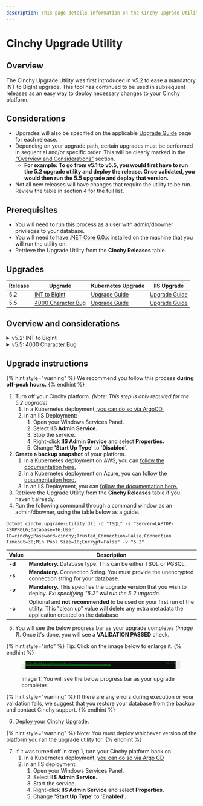 ```yaml
---
description: This page details information on the Cinchy Upgrade Utility.
---
```


# Cinchy Upgrade Utility

## Overview

The Cinchy Upgrade Utility was first introduced in v5.2 to ease a mandatory INT to BigInt upgrade. This tool has continued to be used in subsequent releases as an easy way to deploy necessary changes to your Cinchy platform.

## Considerations

* Upgrades will also be specified on the applicable [Upgrade Guide](../../upgrade-guide/upgrade-guides/README.md) page for each release.
* Depending on your upgrade path, certain upgrades must be performed in sequential and/or specific order. This will be clearly marked in the[ "Overview and Considerations"](cinchy-upgrade-utility.md#5.-upgrade-overviews-and-considerations) section.
  * **For example: To go from v5.1 to v5.5, you would first have to run the 5.2 upgrade utility and deploy the release. Once validated, you would then run the 5.5 upgrade and deploy that version.**
* Not all new releases will have changes that require the utility to be run. Review the table in section 4 for the full list.

## Prerequisites

* You will need to run this process as a user with admin/dbowner privileges to your database.
* You will need to have [.NET Core 6.0.x](https://dotnet.microsoft.com/en-us/download/dotnet/6.0) installed on the machine that you will run the utility on.
* Retrieve the Upgrade Utility from the **Cinchy Releases** table.

## Upgrades

| Release | Upgrade                                                                 | Kubernetes Upgrade                | IIS Upgrade                               |
| ------- | ----------------------------------------------------------------------- | --------------------------------- | ----------------------------------------- |
| 5.2     | [INT to BigInt](cinchy-upgrade-utility.md)                              | [Upgrade Guide](../../upgrade-guide/upgrade-guides/README.md) | [Upgrade Guide](iis-upgrades/v5.2-iis.md) |
| 5.5     | [4000 Character Bug](cinchy-upgrade-utility.md#v5.5-4000-character-bug) | [Upgrade Guide](../../upgrade-guide/upgrade-guides/README.md) | [Upgrade Guide](iis-upgrades/v5.5-iis.md) |

## Overview and considerations

<details>

<summary>v5.2: INT to BigInt</summary>

**Overview**

Cinchy v5.2 introduced the update **from INT to BigInt** data types to increase the number of possible Cinchy IDs that can be generated. This in turn allows the creation of more records within one table, so that you can create and manage larger data sets.

**Previous Limit:** 2,147,483,647 (2^31-1) Cinchy IDs per table

**Updated Limit:** 9,223,372,036,854,775,807 (2^63-1) Cinchy IDs per table

<mark style="color:red;">**This upgrade is REQUIRED**</mark>\*\* when upgrading from v5.1 or lower to v5.2 or higher.\*\*

**Considerations**

* **If you are upgrading from any non-5.x version (3.x or 4.x),** we recommend first upgrading to v5.1.4 to process the major database change. Once v5.1.4 has been deployed, you may run the 5.2 utility upgrade.
* To run the 5.2 upgrade, use the **-v "5.2"** flag in the upgrade utility. Remember to deploy the release once the upgrade is validated.

</details>

<details>

<summary>v5.5: 4000 Character Bug</summary>

**Overview**

To upgrade to Cinchy version 5.5, you must run the Upgrade Utility to fix a row-breaking issue that could be triggered on cells with over 4000 characters, where you are unable to update any column in your record.

<mark style="color:red;">**This upgrade is REQUIRED**</mark> when upgrading to Cinchy v5.5.

**Considerations**

* If you are upgrading from any version lower than 5.2, you must first perform the v5.2 INT to BigInt upgrade and deploy that release.
* To run the 5.5 upgrade, use the **-v "5.5"** flag in the upgrade utility. Remember to deploy the release once the upgrade is validated.

</details>

## Upgrade instructions

{% hint style="warning" %}
We recommend you follow this process **during off-peak hours.**
{% endhint %}

1. Turn off your Cinchy platform. _(Note: This step is only required for the 5.2 upgrade)_
   1. In a Kubernetes deployment,[ you can do so via ArgoCD.](../../deployment-guide/deployment-guides/kubernetes/disabling-your-kubernetes-applications.md)
   2. In an IIS Deployment:
      1. Open your Windows Services Panel.
      2. Select **IIS Admin Service.**
      3. Stop the service.
      4. Right-click **IIS Admin Service** and select **Properties.**
      5. Change **'Start Up Type'** to '**Disabled'.**
2. **Create a backup snapshot** of your platform.
   1. In a Kubernetes deployment on AWS, you can [follow the documentation here.](https://docs.aws.amazon.com/AWSEC2/latest/UserGuide/ebs-creating-snapshot.html#ebs-create-snapshots)
   2. In a Kubernetes deployment on Azure, you can [follow the documentation here.](https://docs.microsoft.com/en-us/azure/virtual-machines/snapshot-copy-managed-disk?tabs=portal)
   3. In an IIS Deployment, you can [follow the documentation here.](https://docs.microsoft.com/en-us/iis/web-hosting/web-server-for-shared-hosting/create-a-backup-with-appcmd)
3. Retrieve the Upgrade Utility from the **Cinchy Releases** table if you haven't already.
4. Run the following command through a command window as an admin/dbowner, using the table below as a guide.

```
dotnet cinchy.upgrade-utility.dll -d "TSQL" -s "Server=LAPTOP-4SUPR0L6;Database=T6;User ID=cinchy;Password=cinchy;Trusted_Connection=False;Connection Timeout=30;Min Pool Size=10;Encrypt=False" -v "5.2"
```

| Value  | Description                                                                                                                                                                |
| ------ | -------------------------------------------------------------------------------------------------------------------------------------------------------------------------- |
| **-d** | **Mandatory.** Database type. This can be either TSQL or PGSQL.                                                                                                            |
| **-s** | **Mandatory.** Connection String. You must provide the unencrypted connection string for your database.                                                                    |
| **-v** | **Mandatory.** This specifies the upgrade version that you wish to deploy. _Ex: specifying "5.2" will run the 5.2 upgrade._                                                |
| **-c** | Optional and **not recommended** to be used on your first run of the utility. This "clean up" value will delete any extra metadata the application created on the database |

5. You will see the below progress bar as your upgrade completes _(Image 1)_. Once it's done, you will see a **VALIDATION PASSED** check.

{% hint style="info" %}
Tip: Click on the image below to enlarge it.
{% endhint %}

<figure><img src="../../.gitbook/assets/5C27D043-BC1F-4E85-BFE9-B6F19E2A481B.png" alt=""><figcaption><p>Image 1: You will see the below progress bar as your upgrade completes</p></figcaption></figure>

{% hint style="warning" %}
If there are any errors during execution or your validation fails, we suggest that you restore your database from the backup and contact Cinchy support.
{% endhint %}

6. [Deploy your Cinchy Upgrade](../../deployment-guide/upgrade-guides/upgrades/).

{% hint style="warning" %}
Note: You must deploy whichever version of the platform you ran the upgrade utility for.
{% endhint %}

7. If it was turned off in step 1, turn your Cinchy platform back on.
   1. In a Kubernetes deployment, [you can do so via Argo CD](../../deployment-guide/deployment-guides/kubernetes/disabling-your-kubernetes-applications.md#2.-re-enabling-your-applications)
   2. In an IIS deployment:
      1. Open your Windows Services Panel.
      2. Select **IIS Admin Service.**
      3. Start the service.
      4. Right-click **IIS Admin Service** and select **Properties.**
      5. Change **'Start Up Type'** to '**Enabled'.**
